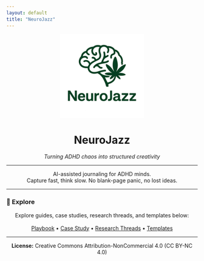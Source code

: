 ```yaml
---
layout: default
title: "NeuroJazz"
---
```


<div style="text-align:center;">
  <img src="assets/logo.png" alt="NeuroJazz Logo" width="220" />
  <h1>NeuroJazz</h1>
  <p><em>Turning ADHD chaos into structured creativity</em></p>
</div>

---

<p style="text-align:center;">
AI-assisted journaling for ADHD minds.<br/>
Capture fast, think slow. No blank-page panic, no lost ideas.
</p>

---

### 🔗 Explore
<p style="text-align:center;">
Explore guides, case studies, research threads, and templates below:
<br/><br/>
<a href="playbook.html">Playbook</a> • 
<a href="case-study/openai-essay.html">Case Study</a> • 
<a href="research-threads/index.html">Research Threads</a> • 
<a href="templates/index.html">Templates</a>
</p>

---

<p style="text-align:center;"><strong>License:</strong> Creative Commons Attribution-NonCommercial 4.0 (CC BY-NC 4.0)</p>
